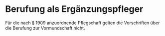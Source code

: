 # Berufung als Ergänzungspfleger

Für die nach § 1909 anzuordnende Pflegschaft gelten die Vorschriften über die Berufung zur Vormundschaft nicht.